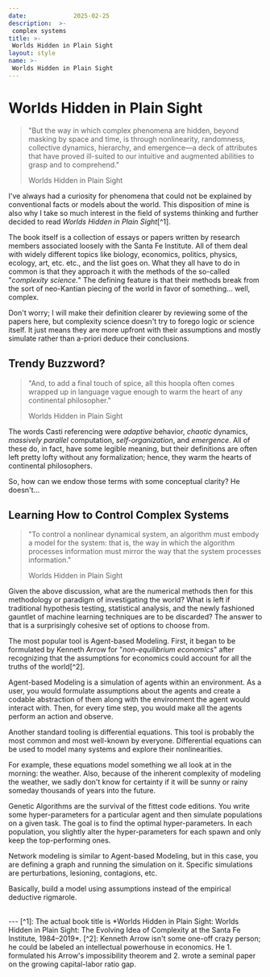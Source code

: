 ```yaml
---
date:             2025-02-25
description:  >-
 complex systems
title: >-
 Worlds Hidden in Plain Sight
layout: style
name: >-
 Worlds Hidden in Plain Sight
---
```


# Worlds Hidden in Plain Sight

> "But the way in which complex phenomena are hidden, beyond masking by space and time, is through nonlinearity, randomness, collective dynamics, hierarchy, and emergence—a deck of attributes that have proved ill-suited to our intuitive and augmented abilities to grasp and to comprehend."
> <figcaption class="blockquote-footer">Worlds Hidden in Plain Sight</figcaption>

I've always had a curiosity for phenomena that could not be explained by conventional facts or models about the world. This disposition of mine is also why I take so much interest in the field of systems thinking and further decided to read *Worlds Hidden in Plain Sight*[^1]. 

The book itself is a collection of essays or papers written by research members associated loosely with the Santa Fe Institute. All of them deal with widely different topics like biology, economics, politics, physics, ecology, art, etc. etc., and the list goes on. What they all have to do in common is that they approach it with the methods of the so-called "*complexity science.*" The defining feature is that their methods break from the sort of neo-Kantian piecing of the world in favor of something... well, complex.

Don't worry; I will make their definition clearer by reviewing some of the papers here, but complexity science doesn't try to forego logic or science itself. It just means they are more upfront with their assumptions and mostly simulate rather than a-priori deduce their conclusions.

## Trendy Buzzword?

> "And, to add a final touch of spice, all this hoopla often comes wrapped up in language vague enough to warm the heart of any continental philosopher."
> <figcaption class="blockquote-footer">Worlds Hidden in Plain Sight</figcaption>

The words Casti referencing were *adaptive* behavior, *chaotic* dynamics, *massively parallel* computation, *self-organization*, and *emergence*. All of these do, in fact, have some legible meaning, but their definitions are often left pretty lofty without any formalization; hence, they warm the hearts of continental philosophers. 

So, how can we endow those terms with some conceptual clarity? He doesn't...

## Learning How to Control Complex Systems

> "To control a nonlinear dynamical system, an algorithm must embody a model for the system: that is, the way in which the algorithm processes information must mirror the way that the system processes information."
> <figcaption class="blockquote-footer">Worlds Hidden in Plain Sight</figcaption>

Given the above discussion, what are the numerical methods then for this methodology or paradigm of investigating the world? What is left if traditional hypothesis testing, statistical analysis, and the newly fashioned gauntlet of machine learning techniques are to be discarded? The answer to that is a surprisingly cohesive set of options to choose from.

The most popular tool is Agent-based Modeling. First, it began to be formulated by Kenneth Arrow for "*non-equilibrium economics*" after recognizing that the assumptions for economics could account for all the truths of the world[^2]. 

Agent-based Modeling is a simulation of agents within an environment. As a user, you would formulate assumptions about the agents and create a codable abstraction of them along with the environment the agent would interact with. Then, for every time step, you would make all the agents perform an action and observe.

Another standard tooling is differential equations. This tool is probably the most common and most well-known by everyone. Differential equations can be used to model many systems and explore their nonlinearities. 

For example, these equations model something we all look at in the morning: the weather. Also, because of the inherent complexity of modeling the weather, we sadly don't know for certainty if it will be sunny or rainy someday thousands of years into the future.

Genetic Algorithms are the survival of the fittest code editions. You write some hyper-parameters for a particular agent and then simulate populations on a given task. The goal is to find the optimal hyper-parameters. In each population, you slightly alter the hyper-parameters for each spawn and only keep the top-performing ones.

Network modeling is similar to Agent-based Modeling, but in this case, you are defining a graph and running the simulation on it. Specific simulations are perturbations, lesioning, contagions, etc.

Basically, build a model using assumptions instead of the empirical deductive rigmarole.

<br/>
---
[^1]: The actual book title is *Worlds Hidden in Plain Sight: Worlds Hidden in Plain Sight: The Evolving Idea of Complexity at the Santa Fe Institute, 1984–2019*.
[^2]: Kenneth Arrow isn't some one-off crazy person; he could be labeled an intellectual powerhouse in economics. He 1. formulated his Arrow's impossibility theorem and 2. wrote a seminal paper on the growing capital-labor ratio gap.

